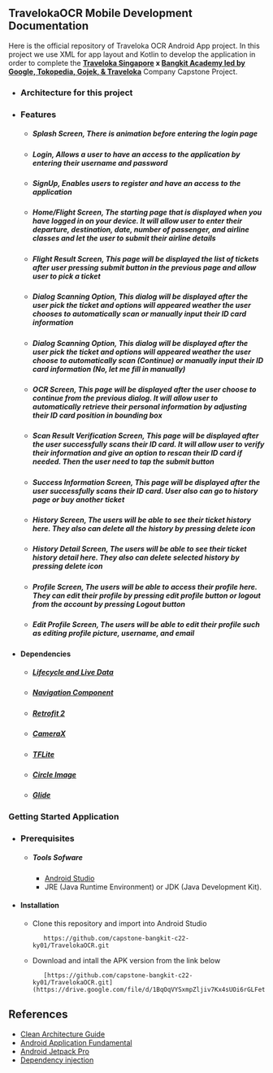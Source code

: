 ## TravelokaOCR Mobile Development Documentation
Here is the official repository of Traveloka OCR Android App project. In this project we use XML for app layout and Kotlin to develop the application in order to complete the **[Traveloka Singapore](https://www.traveloka.com/en-sg/) x [Bangkit Academy led by Google, Tokopedia, Gojek, & Traveloka](https://grow.google/intl/id_id/bangkit/)** Company Capstone Project.

  - ### Architecture for this project
  - ### Features
      - ##### **Splash Screen**, There is animation before entering the login page
      - ##### **Login**, Allows a user to have an access to the application by entering their username and password
      - ##### **SignUp**, Enables users to register and have an access to the application
      - ##### **Home/Flight Screen**, The starting page that is displayed when you have logged in on your device. It will allow user to enter their departure, destination, date, number of passenger, and airline classes and let the user to submit their airline details
      - ##### **Flight Result Screen**, This page will be displayed the list of tickets after user pressing submit button in the previous page and allow user to pick a ticket 
      - ##### **Dialog Scanning Option**, This dialog will be displayed after the user pick the ticket and options will appeared weather the user chooses to automatically scan or manually input their ID card information
      - ##### **Dialog Scanning Option**, This dialog will be displayed after the user pick the ticket and options will appeared weather the user choose to automatically scan (Continue) or manually input their ID card information (No, let me fill in manually)   
      - ##### **OCR Screen**, This page will be displayed after the user choose to continue from the previous dialog. It will allow user to automatically retrieve their personal information by adjusting their ID card position in bounding box 
      - ##### **Scan Result Verification Screen**, This page will be displayed after the user successfully scans their ID card. It will allow user to verify their information and give an option to rescan their ID card if needed. Then the user need to tap the submit button   
      - ##### **Success Information Screen**, This page will be displayed after the user successfully scans their ID card. User also can go to history page or buy another ticket
      -  ##### **History Screen**, The users will be able to see their ticket history here. They also can delete all the history by pressing delete icon
      -  ##### **History Detail Screen**, The users will be able to see their ticket history detail here. They also can delete selected history by pressing delete icon
      -  ##### **Profile Screen**, The users will be able to access their profile here. They can edit their profile by pressing edit profile button or logout from the account by pressing Logout button
      -  ##### **Edit Profile Screen**, The users will be able to edit their profile such as editing profile picture, username, and email
  - #### Dependencies
      - ##### [Lifecycle and Live Data](https://developer.android.com/jetpack/androidx/releases/lifecycle)
      - ##### [Navigation Component](https://developer.android.com/jetpack/androidx/releases/navigation)
      - ##### [Retrofit 2](https://square.github.io/retrofit/)
      - ##### [CameraX](https://developer.android.com/training/camerax)
      - ##### [TFLite](https://www.tensorflow.org/lite/android/quickstart)
      - ##### [Circle Image](https://github.com/hdodenhof/CircleImageView)
      - ##### [Glide](https://github.com/bumptech/glide)

### Getting Started Application
  - ### Prerequisites
      - ##### Tools Sofware
        - [Android Studio](https://developer.android.com/studio)
        - JRE (Java Runtime Environment) or JDK (Java Development Kit).
  - #### Installation
      - Clone this repository and import into Android Studio    
          ```
             https://github.com/capstone-bangkit-c22-ky01/TravelokaOCR.git
      - Download and intall the APK version from the link below
          ```
             [https://github.com/capstone-bangkit-c22-ky01/TravelokaOCR.git](https://drive.google.com/file/d/1BqOqVYSxmpZljiv7Kx4sUOi6rGLFetPE/view)             
  ## References
  * [Clean Architecture Guide](https://developer.android.com/jetpack/guide)
  * [Android Application Fundamental](https://developer.android.com/guide/components/fundamentals)
  * [Android Jetpack Pro](https://developer.android.com/jetpack)
  * [Dependency injection](https://developer.android.com/training/dependency-injection)
